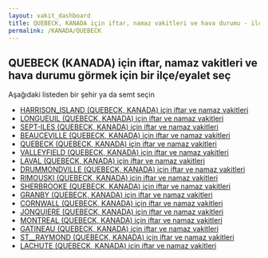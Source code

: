 ```yaml
---
layout: vakit_dashboard
title: QUEBECK, KANADA için iftar, namaz vakitleri ve hava durumu - ilçe/eyalet seç
permalink: /KANADA/QUEBECK
---
```


## QUEBECK (KANADA) için iftar, namaz vakitleri ve hava durumu  görmek için bir ilçe/eyalet seç

Aşağıdaki listeden bir şehir ya da semt seçin

* [HARRISON_ISLAND (QUEBECK, KANADA) için iftar ve namaz vakitleri](/KANADA/QUEBECK/HARRISON_ISLAND)
* [LONGUEUIL (QUEBECK, KANADA) için iftar ve namaz vakitleri](/KANADA/QUEBECK/LONGUEUIL)
* [SEPT-ILES (QUEBECK, KANADA) için iftar ve namaz vakitleri](/KANADA/QUEBECK/SEPT-ILES)
* [BEAUCEVILLE (QUEBECK, KANADA) için iftar ve namaz vakitleri](/KANADA/QUEBECK/BEAUCEVILLE)
* [QUEBECK (QUEBECK, KANADA) için iftar ve namaz vakitleri](/KANADA/QUEBECK/QUEBECK)
* [VALLEYFIELD (QUEBECK, KANADA) için iftar ve namaz vakitleri](/KANADA/QUEBECK/VALLEYFIELD)
* [LAVAL (QUEBECK, KANADA) için iftar ve namaz vakitleri](/KANADA/QUEBECK/LAVAL)
* [DRUMMONDVILLE (QUEBECK, KANADA) için iftar ve namaz vakitleri](/KANADA/QUEBECK/DRUMMONDVILLE)
* [RIMOUSKI (QUEBECK, KANADA) için iftar ve namaz vakitleri](/KANADA/QUEBECK/RIMOUSKI)
* [SHERBROOKE (QUEBECK, KANADA) için iftar ve namaz vakitleri](/KANADA/QUEBECK/SHERBROOKE)
* [GRANBY (QUEBECK, KANADA) için iftar ve namaz vakitleri](/KANADA/QUEBECK/GRANBY)
* [CORNWALL (QUEBECK, KANADA) için iftar ve namaz vakitleri](/KANADA/QUEBECK/CORNWALL)
* [JONQUIERE (QUEBECK, KANADA) için iftar ve namaz vakitleri](/KANADA/QUEBECK/JONQUIERE)
* [MONTREAL (QUEBECK, KANADA) için iftar ve namaz vakitleri](/KANADA/QUEBECK/MONTREAL)
* [GATINEAU (QUEBECK, KANADA) için iftar ve namaz vakitleri](/KANADA/QUEBECK/GATINEAU)
* [ST__RAYMOND (QUEBECK, KANADA) için iftar ve namaz vakitleri](/KANADA/QUEBECK/ST__RAYMOND)
* [LACHUTE (QUEBECK, KANADA) için iftar ve namaz vakitleri](/KANADA/QUEBECK/LACHUTE)

<script type="text/javascript">
  var GLOBAL_COUNTRY = 'KANADA';
  var GLOBAL_CITY = 'QUEBECK';
  var GLOBAL_STATE = 'QUEBECK';
</script>
